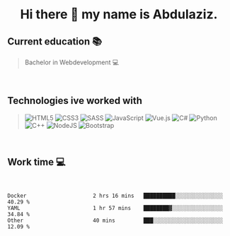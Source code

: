 <h1 style="text-align:center">Hi there 👋 my name is Abdulaziz.</h1>  

<h2>Current education 📚</h2>

> Bachelor in Webdevelopment 💻

<br/>

<h2>Technologies ive worked with</h2>

> ![HTML5](https://img.shields.io/badge/html5-%23E34F26.svg?style=for-the-badge&logo=html5&logoColor=white)
> ![CSS3](https://img.shields.io/badge/css3-%231572B6.svg?style=for-the-badge&logo=css3&logoColor=white)
> ![SASS](https://img.shields.io/badge/SASS-hotpink.svg?style=for-the-badge&logo=SASS&logoColor=white)
> ![JavaScript](https://img.shields.io/badge/javascript-%23323330.svg?style=for-the-badge&logo=javascript&logoColor=%23F7DF1E)
> ![Vue.js](https://img.shields.io/badge/vuejs-%2335495e.svg?style=for-the-badge&logo=vuedotjs&logoColor=%234FC08D)
> ![C#](https://img.shields.io/badge/c%23-%23239120.svg?style=for-the-badge&logo=c-sharp&logoColor=white)
> ![Python](https://img.shields.io/badge/python-3670A0?style=for-the-badge&logo=python&logoColor=ffdd54)
> ![C++](https://img.shields.io/badge/c++-%2300599C.svg?style=for-the-badge&logo=c%2B%2B&logoColor=white)
> ![NodeJS](https://img.shields.io/badge/node.js-6DA55F?style=for-the-badge&logo=node.js&logoColor=white)
> ![Bootstrap](https://img.shields.io/badge/bootstrap-%23563D7C.svg?style=for-the-badge&logo=bootstrap&logoColor=white)

<br/>
<h2>Work time 💻</h2>
<br/>

<!--START_SECTION:waka-->

```text
Docker                     2 hrs 16 mins   ██████████░░░░░░░░░░░░░░░   40.29 %
YAML                       1 hr 57 mins    ████████▓░░░░░░░░░░░░░░░░   34.84 %
Other                      40 mins         ███░░░░░░░░░░░░░░░░░░░░░░   12.09 %
```

<!--END_SECTION:waka-->
